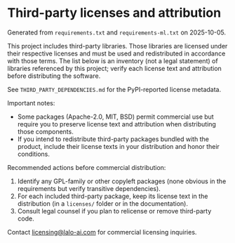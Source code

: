 # Third-party licenses and attribution

Generated from `requirements.txt` and `requirements-ml.txt` on 2025-10-05.

This project includes third-party libraries. Those libraries are licensed under
their respective licenses and must be used and redistributed in accordance
with those terms. The list below is an inventory (not a legal statement) of
libraries referenced by this project; verify each license text and attribution
before distributing the software.

See `THIRD_PARTY_DEPENDENCIES.md` for the PyPI-reported license metadata.

Important notes:
- Some packages (Apache-2.0, MIT, BSD) permit commercial use but require you to
  preserve license text and attribution when distributing those components.
- If you intend to redistribute third-party packages bundled with the product,
  include their license texts in your distribution and honor their conditions.

Recommended actions before commercial distribution:
1. Identify any GPL-family or other copyleft packages (none obvious in the
   requirements but verify transitive dependencies).
2. For each included third-party package, keep its license text in the
   distribution (in a `licenses/` folder or in the documentation).
3. Consult legal counsel if you plan to relicense or remove third-party code.

Contact licensing@lalo-ai.com for commercial licensing inquiries.
